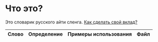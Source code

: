 # Что это?

Это словарик русского айти сленга. [Как сделать свой вклад?](contributions.md)

| Слово | Определение | Примеры использования | Файл |
|-------|-------------|-----------------------|------|
